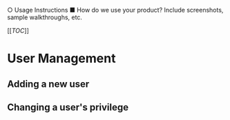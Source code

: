 ○ Usage Instructions
     ■ How do we use your product? Include screenshots, sample walkthroughs, etc.

[[_TOC_]]

# User Management

## Adding a new user

## Changing a user's privilege

